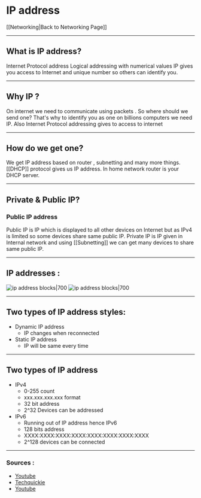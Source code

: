 # IP address
[[Networking|Back to Networking Page]]
- --
## What is IP address?
Internet Protocol address
Logical addressing with numerical values
IP gives you access to Internet and unique number so others can identify you.
- --
## Why IP ?
On internet we need to communicate using packets . So where should we send one? That's why to identify you as one on billions computers we need IP. Also Internet Protocol addressing gives to access to internet
- --
## How do we get one?
We get IP address based on router , subnetting and many more things.
[[DHCP]] protocol gives us IP address.
In home network router is your DHCP server.
- --
## Private & Public IP?
### Public IP address
Public IP is IP which is displayed to all other devices on Internet but as IPv4 is limited so some devices share same public IP.
Private IP is IP given in Internal network and using [[Subnetting]] we can get many devices to share same public IP.
- -- 
## IP addresses : 
 ![ip address blocks|700](https://4.bp.blogspot.com/--yi2nvFpat4/U-3d8GB9KvI/AAAAAAAANoo/EjfJIHi8jM4/s1600/Classes%2Bof%2BIP.png)
  ![ip address blocks|700](https://embeddedgeeks.com/wp-content/uploads/2020/06/ip_Class-1.png)
- --
## Two types of IP address styles:
 - Dynamic IP address
	 - IP changes when reconnected
 - Static IP address
	 - IP will be same every time

- --
 ## Two types of IP address
 - IPv4
	 - 0-255 count
	 - xxx.xxx.xxx.xxx format
	 - 32 bit address
	 - 2^32 Devices can be addressed
- IPv6
	- Running out of IP address hence IPv6
	- 128 bits address
	- XXXX:XXXX:XXXX:XXXX:XXXX:XXXX:XXXX:XXXX
	- 2^128 devices can be connected

- --
### Sources :
- [Youtube](https://www.youtube.com/watch?v=8npT9AALbrI&list=WL&index=97&ab_channel=TechTerms)
- [Techquickie](https://www.youtube.com/watch?v=aor29pGhlFE&ab_channel=Techquickie)
- [Youtube](https://youtu.be/HKM7qwP5Uj0)